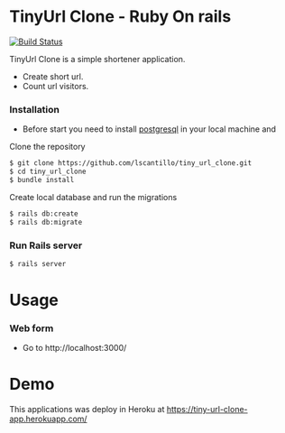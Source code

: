 # TinyUrl Clone - Ruby On rails


[![Build Status](https://travis-ci.org/joemccann/dillinger.svg?branch=master)](https://travis-ci.org/joemccann/dillinger)

TinyUrl Clone is a simple shortener application.


  - Create short url.
  - Count url visitors.

### Installation
 - Before start you need to install [postgresql](https://gorails.com/setup/osx/10.15-catalina#database) in your local machine and 

Clone the repository

```sh
$ git clone https://github.com/lscantillo/tiny_url_clone.git
$ cd tiny_url_clone
$ bundle install
```

Create local database and run the migrations

```sh
$ rails db:create
$ rails db:migrate
```
### Run Rails server
```sh
$ rails server
```
# Usage
 ### Web form 
 - Go to http://localhost:3000/


# Demo

This applications was deploy in Heroku at https://tiny-url-clone-app.herokuapp.com/